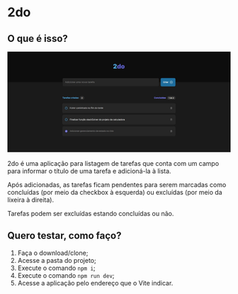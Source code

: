 # 2do

## O que é isso?

![Página inicial do 2do](2do.jpg)

2do é uma aplicação para listagem de tarefas que conta com um campo para informar o título de uma tarefa e adicioná-la à lista. 

Após adicionadas, as tarefas ficam pendentes para serem marcadas como concluídas (por meio da checkbox à esquerda) ou excluídas (por meio da lixeira à direita). 

Tarefas podem ser excluídas estando concluídas ou não.

## Quero testar, como faço?

1. Faça o download/clone;
2. Acesse a pasta do projeto;
3. Execute o comando `npm i`;
4. Execute o comando `npm run dev`;
5. Acesse a aplicação pelo endereço que o Vite indicar.